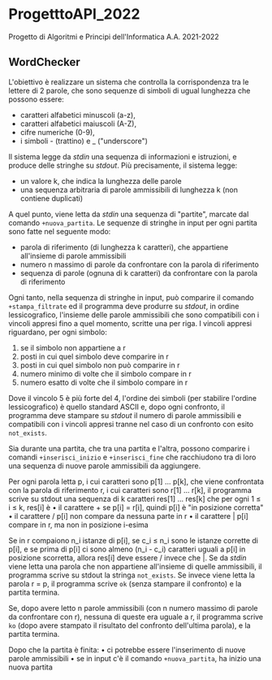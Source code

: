 # ProgetttoAPI_2022
Progetto di Algoritmi e Principi dell'Informatica A.A. 2021-2022

## WordChecker

L'obiettivo è realizzare un sistema che controlla la corrispondenza tra le lettere di 2 parole, che sono sequenze di simboli di ugual lunghezza che possono essere:
- caratteri alfabetici minuscoli (a-z), 
- caratteri alfabetici maiuscoli (A-Z), 
- cifre numeriche (0-9),
- i simboli - (trattino) e _ ("underscore")

Il sistema legge da _stdin_ una sequenza di informazioni e istruzioni, e produce delle stringhe su _stdout_. Più precisamente, il sistema legge:
- un valore k, che indica la lunghezza delle parole
- una sequenza arbitraria di parole ammissibili di lunghezza k (non contiene duplicati)

A quel punto, viene letta da _stdin_ una sequenza di "partite", marcate dal comando `+nuova_partita`. Le sequenze di stringhe in input per ogni partita sono fatte nel seguente modo:
- parola di riferimento (di lunghezza k caratteri), che appartiene all'insieme di parole ammissibili
- numero n massimo di parole da confrontare con la parola di riferimento
- sequenza di parole (ognuna di k caratteri) da confrontare con la parola di riferimento

Ogni tanto, nella sequenza di stringhe in input, può comparire il comando `+stampa_filtrate` ed il programma deve produrre su _stdout_, in ordine 
lessicografico, l'insieme delle parole ammissibili che sono compatibili con i vincoli appresi fino a quel momento, scritte una per riga. I vincoli appresi riguardano, per ogni simbolo:
1. se il simbolo non appartiene a r
2. posti in cui quel simbolo deve comparire in r
3. posti in cui quel simbolo non può comparire in r
4. numero minimo di volte che il simbolo compare in r
5. numero esatto di volte che il simbolo compare in r

Dove il vincolo 5 è più forte del 4, l'ordine dei simboli (per stabilire l'ordine lessicografico) è quello standard ASCII e, dopo ogni confronto, 
il programma deve stampare su _stdout_ il numero di parole ammissibili e compatibili con i vincoli appresi tranne nel caso di un confronto con 
esito `not_exists`.

Sia durante una partita, che tra una partita e l'altra, possono comparire i comandi `+inserisci_inizio` e `+inserisci_fine` che racchiudono tra di 
loro una sequenza di nuove parole ammissibili da aggiungere.

Per ogni parola letta p, i cui caratteri sono p[1] ... p[k], che viene confrontata con la parola di riferimento r, i cui caratteri sono r[1] ... 
r[k], il programma scrive su stdout una sequenza di k caratteri res[1] ... res[k] che per ogni 1 ≤ i ≤ k, res[i] è 
• il carattere + se p[i] = r[i], quindi p[i] è "in posizione corretta"
• il carattere / p[i] non compare da nessuna parte in r
• il carattere | p[i] compare in r, ma non in posizione i-esima

Se in r compaiono n_i istanze di p[i], se c_i ≤ n_i sono le istanze corrette di p[i], e se prima di p[i] ci sono almeno (n_i - c_i) caratteri 
uguali a p[i] in posizione scorretta, allora res[i] deve essere / invece che |. Se da _stdin_ viene letta una parola che non appartiene all'insieme di quelle ammissibili, il programma scrive su stdout la stringa `not_exists`. Se invece viene letta la parola r = p, il programma scrive `ok` (senza stampare il confronto) e la partita termina.

Se, dopo avere letto n parole ammissibili (con n numero massimo di parole da confrontare con r), nessuna di queste era uguale a r, il programma 
scrive `ko` (dopo avere stampato il risultato del confronto dell'ultima parola), e la partita termina.

Dopo che la partita è finita:
• ci potrebbe essere l'inserimento di nuove parole ammissibili
• se in input c'è il comando `+nuova_partita`, ha inizio una nuova partita
